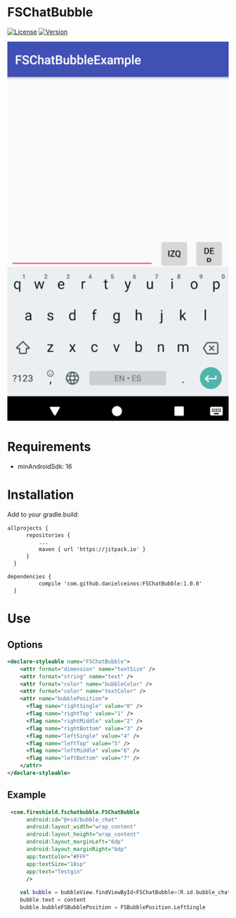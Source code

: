 # FSChatBubble

[![License](https://img.shields.io/badge/license-MIT-blue.svg)](https://github.com/danielceinos/FSChatBubble/blob/master/LICENSE.md)
[![Version](https://img.shields.io/badge/jitpack-1.0.0-green.svg)](https://jitpack.io/#danielceinos/FSChatBubble/1.0.0)

<p align="center">
	<img src="https://github.com/danielceinos/FSChatBubble/blob/develop/example.gif" />
</p>

# Requirements

- minAndroidSdk: 16

# Installation
  
  Add to your gradle.build:
  ```
  allprojects {
		repositories {
			...
			maven { url 'https://jitpack.io' }
		}
	}
  ```
  ```
  dependencies {
	        compile 'com.github.danielceinos:FSChatBubble:1.0.0'
	}
  ```
# Use

## Options

```xml
<declare-styleable name="FSChatBubble">
    <attr format="dimension" name="textSize" />
    <attr format="string" name="text" />
    <attr format="color" name="bubbleColor" />
    <attr format="color" name="textColor" />
    <attr name="bubblePosition">
      <flag name="rightSingle" value="0" />
      <flag name="rightTop" value="1" />
      <flag name="rightMiddle" value="2" />
      <flag name="rightBottom" value="3" />
      <flag name="leftSingle" value="4" />
      <flag name="leftTop" value="5" />
      <flag name="leftMiddle" value="6" />
      <flag name="leftBottom" value="7" />
    </attr>
</declare-styleable>
```

## Example

```xml
 <com.fireshield.fschatbubble.FSChatBubble
      android:id="@+id/bubble_chat"
      android:layout_width="wrap_content"
      android:layout_height="wrap_content"
      android:layout_marginLeft="6dp"
      android:layout_marginRight="6dp"
      app:textColor="#FFF"
      app:textSize="18sp"
      app:text="Testgin"
      />
```

```kotlin
	val bubble = bubbleView.findViewById<FSChatBubble>(R.id.bubble_chat)
	bubble.text = content
	bubble.bubbleFSBubblePosition = FSBubblePosition.LeftSingle
```
